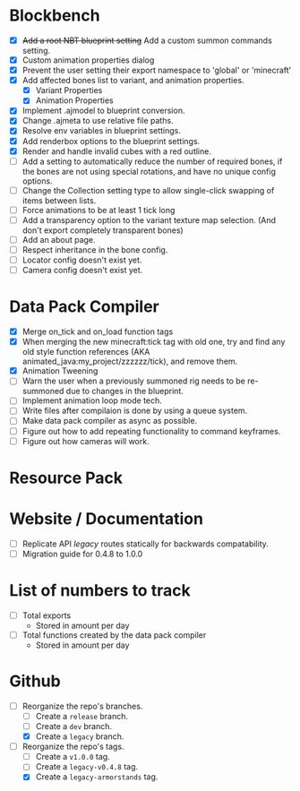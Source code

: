 
# Blockbench
- [x] ~~Add a root NBT blueprint setting~~ Add a custom summon commands setting.
- [x] Custom animation properties dialog
- [x] Prevent the user setting their export namespace to 'global' or 'minecraft'
- [x] Add affected bones list to variant, and animation properties.
    - [x] Variant Properties
    - [x] Animation Properties
- [x] Implement .ajmodel to blueprint conversion.
- [x] Change .ajmeta to use relative file paths.
- [x] Resolve env variables in blueprint settings.
- [x] Add renderbox options to the blueprint settings.
- [x] Render and handle invalid cubes with a red outline.
- [ ] Add a setting to automatically reduce the number of required bones, if the bones are not using special rotations, and have no unique config options.
- [ ] Change the Collection setting type to allow single-click swapping of items between lists.
- [ ] Force animations to be at least 1 tick long
- [ ] Add a transparency option to the variant texture map selection. (And don't export completely transparent bones)
- [ ] Add an about page.
- [ ] Respect inheritance in the bone config.
- [ ] Locator config doesn't exist yet.
- [ ] Camera config doesn't exist yet.

# Data Pack Compiler
- [x] Merge on_tick and on_load function tags
- [x] When merging the new minecraft:tick tag with old one, try and find any old style function references (AKA animated_java:my_project/zzzzzz/tick), and remove them.
- [x] Animation Tweening
- [ ] Warn the user when a previously summoned rig needs to be re-summoned due to changes in the blueprint.
- [ ] Implement animation loop mode tech.
- [ ] Write files after compilaion is done by using a queue system.
- [ ] Make data pack compiler as async as possible.
- [ ] Figure out how to add repeating functionality to command keyframes.
- [ ] Figure out how cameras will work.

# Resource Pack

# Website / Documentation
- [ ] Replicate API *legacy* routes statically for backwards compatability.
- [ ] Migration guide for 0.4.8 to 1.0.0

# List of numbers to track
- [ ] Total exports
    - Stored in amount per day
- [ ] Total functions created by the data pack compiler
    - Stored in amount per day

# Github
- [ ] Reorganize the repo's branches.
    - [ ] Create a `release` branch.
    - [ ] Create a `dev` branch.
    - [x] Create a `legacy` branch.
- [ ] Reorganize the repo's tags.
    - [ ] Create a `v1.0.0` tag.
    - [ ] Create a `legacy-v0.4.8` tag.
    - [x] Create a `legacy-armorstands` tag.